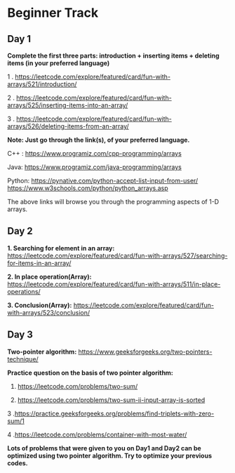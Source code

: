 # Beginner Track

## Day 1

**Complete the first three parts: introduction + inserting items + deleting items (in your preferred language)**

1 . https://leetcode.com/explore/featured/card/fun-with-arrays/521/introduction/

2 . https://leetcode.com/explore/featured/card/fun-with-arrays/525/inserting-items-into-an-array/

3 . https://leetcode.com/explore/featured/card/fun-with-arrays/526/deleting-items-from-an-array/ 

**Note: Just go through the link(s), of your preferred language.**

C++ : https://www.programiz.com/cpp-programming/arrays 

Java: https://www.programiz.com/java-programming/arrays  

Python: https://pynative.com/python-accept-list-input-from-user/ 
        https://www.w3schools.com/python/python_arrays.asp 

The above links will browse you through the programming aspects of 1-D arrays.

## Day 2

**1. Searching for element in an array:**
https://leetcode.com/explore/featured/card/fun-with-arrays/527/searching-for-items-in-an-array/

**2. In place operation(Array):**
https://leetcode.com/explore/featured/card/fun-with-arrays/511/in-place-operations/

**3. Conclusion(Array):** 
https://leetcode.com/explore/featured/card/fun-with-arrays/523/conclusion/

## Day 3

**Two-pointer algorithm:**
https://www.geeksforgeeks.org/two-pointers-technique/

**Practice question on the basis of two pointer algorithm:**
1. https://leetcode.com/problems/two-sum/

2. https://leetcode.com/problems/two-sum-ii-input-array-is-sorted

 3 .https://practice.geeksforgeeks.org/problems/find-triplets-with-zero-sum/1

 4 .https://leetcode.com/problems/container-with-most-water/


**Lots of problems that were given to you on Day1 and Day2 can be optimized using two pointer algorithm. Try to optimize your previous codes.**






